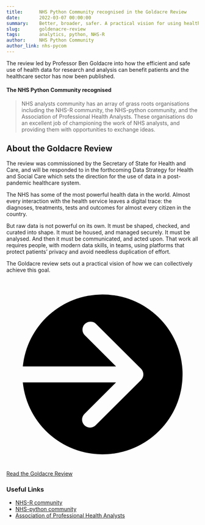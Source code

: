 ```yaml
---
title:      NHS Python Community recognised in the Goldacre Review
date:       2022-03-07 00:00:00
summary:    Better, broader, safer. A practical vision for using health data for research and analysis.
slug:       goldenacre-review
tags:       analytics, python, NHS-R
author:     NHS Python Community
author_link: nhs-pycom
---
```


The review led by Professor Ben Goldacre into how the efficient and safe use of health data for research and analysis can benefit patients and the healthcare sector has now been published. 

#### The NHS Python Community recognised

> NHS analysts community has an array of grass roots organisations including the NHS-R community, the NHS-python community, and the Association of Professional Health Analysts. These organisations do an excellent job of championing the work of NHS analysts, and providing them with opportunities to exchange ideas.

## About the Goldacre Review

The review was commissioned by the Secretary of State for Health and Care, and will be responded to in the forthcoming Data Strategy for Health and Social Care which sets the direction for the use of data in a post-pandemic healthcare system.

The NHS has some of the most powerful health data in the world. Almost every interaction with the health service leaves a digital trace: the diagnoses, treatments, tests and outcomes for almost every citizen in the country. 

But raw data is not powerful on its own. It must be shaped, checked, and curated into shape. It must be housed, and managed securely. It must be analysed. And then it must be communicated, and acted upon. That work all requires people, with modern data skills, in teams, using platforms that protect patients’ privacy and avoid needless duplication of effort.

The Goldacre review sets out a practical vision of how we can collectively achieve this goal.

<div class="nhsuk-action-link">
  <a class="nhsuk-action-link__link" href="https://www.gov.uk/government/publications/better-broader-safer-using-health-data-for-research-and-analysis/better-broader-safer-using-health-data-for-research-and-analysis">
    <svg class="nhsuk-icon nhsuk-icon__arrow-right-circle" xmlns="http://www.w3.org/2000/svg" viewBox="0 0 24 24" aria-hidden="true">
      <path d="M0 0h24v24H0z" fill="none"></path>
      <path d="M12 2a10 10 0 0 0-9.95 9h11.64L9.74 7.05a1 1 0 0 1 1.41-1.41l5.66 5.65a1 1 0 0 1 0 1.42l-5.66 5.65a1 1 0 0 1-1.41 0 1 1 0 0 1 0-1.41L13.69 13H2.05A10 10 0 1 0 12 2z"></path>
    </svg>
    <span class="nhsuk-action-link__text">Read the Goldacre Review</span>
  </a>
</div>

### Useful Links

- [NHS-R community](https://nhsrcommunity.com/)
- [NHS-python community](https://nhs-pycom.net/)
- [Association of Professional Health Analysts](https://www.aphanalysts.org/)